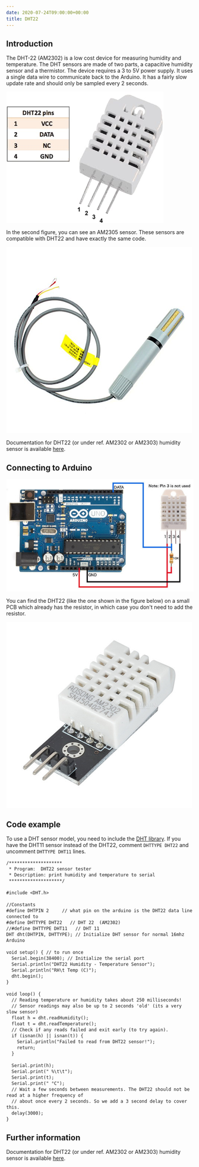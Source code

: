 ```yaml
---
date: 2020-07-24T09:00:00+00:00
title: DHT22
---
```


## Introduction

The DHT-22 (AM2302) is a low cost device for measuring humidity and temperature. The DHT sensors are made of two 
parts, a capacitive humidity sensor and a thermistor. The device requires a 3 to 5V power supply. It 
uses a single data wire to communicate back to the Arduino. It has a fairly slow update rate and should 
only be sampled every 2 seconds.

![DHT22-PinOut](img/DHT22-PinOut.png)

In the second figure, you can see an AM2305 sensor. These sensors are compatible with DHT22 and have exactly the same code.

![am2305](img/am2305.jpg)

Documentation for DHT22 (or under ref. AM2302 or AM2303) humidity sensor is available [here](http://static.cactus.io/docs/sensors/temp-humidity/dht22/dht22-datasheet.pdf).
                    
## Connecting to Arduino

![dht22-arduino2](img/dht22-arduino2.jpg)

You can find the DHT22 (like the one shown in the figure below) on a small PCB which already has the resistor, in which case you don't need to add the resistor.

![dht22-res](img/dht22-res.jpg)

## Code example

To use a DHT sensor model, you need to include the [DHT library](https://github.com/adafruit/DHT-sensor-library). If you have the DHT11 sensor instead of the DHT22, comment `DHTTYPE DHT22` and uncomment `DHTTYPE DHT11` lines.
                
``` arduino
/********************
 * Program:  DHT22 sensor tester
 * Description: print humidity and temperature to serial
 ********************/
 
#include <DHT.h>

//Constants
#define DHTPIN 2     // what pin on the arduino is the DHT22 data line connected to
#define DHTTYPE DHT22   // DHT 22  (AM2302)
//#define DHTTYPE DHT11   // DHT 11
DHT dht(DHTPIN, DHTTYPE); // Initialize DHT sensor for normal 16mhz Arduino

void setup() { // to run once
  Serial.begin(38400); // Initialize the serial port
  Serial.println("DHT22 Humidity - Temperature Sensor");
  Serial.println("RH\t Temp (C)");
  dht.begin();
}

void loop() {
  // Reading temperature or humidity takes about 250 milliseconds!
  // Sensor readings may also be up to 2 seconds 'old' (its a very slow sensor)
  float h = dht.readHumidity();
  float t = dht.readTemperature();
  // Check if any reads failed and exit early (to try again).
  if (isnan(h) || isnan(t)) {
    Serial.println("Failed to read from DHT22 sensor!");
    return;
  }

  Serial.print(h); 
  Serial.print(" %\t\t");
  Serial.print(t); 
  Serial.print(" °C");
  // Wait a few seconds between measurements. The DHT22 should not be read at a higher frequency of
  // about once every 2 seconds. So we add a 3 second delay to cover this.
  delay(3000);
}

```

## Further information

Documentation for DHT22 (or under ref. AM2302 or AM2303) humidity sensor is available [here](http://static.cactus.io/docs/sensors/temp-humidity/dht22/dht22-datasheet.pdf).
